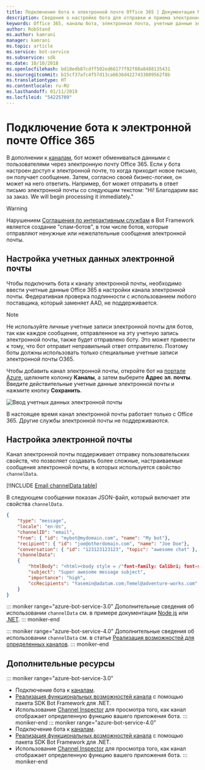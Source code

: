 ```yaml
---
title: Подключение бота к электронной почте Office 365 | Документация Майкрософт
description: Сведения о настройке бота для отправки и приема электронной почты в Office 365.
keywords: Office 365, каналы бота, электронная почта, учетные данные электронной почты, портал Azure, пользовательская электронная почта
author: RobStand
ms.author: kamrani
manager: kamrani
ms.topic: article
ms.service: bot-service
ms.subservice: sdk
ms.date: 10/10/2018
ms.openlocfilehash: bd18edb87cdff502ed66177f92f88a8488135431
ms.sourcegitcommit: b15cf37afc4f57d13ca6636d4227433809562f8b
ms.translationtype: HT
ms.contentlocale: ru-RU
ms.lasthandoff: 01/11/2019
ms.locfileid: "54225709"
---
```

# <a name="connect-a-bot-to-office-365-email"></a>Подключение бота к электронной почте Office 365

В дополнении к [каналам](~/bot-service-manage-channels.md), бот может обмениваться данными с пользователями через электронную почту Office 365. Если у бота настроен доступ к электронной почте, то когда приходит новое письмо, он получает сообщение. Затем, согласно своей бизнес-логике, он может на него ответить. Например, бот может отправить в ответ письмо электронной почты со следующим текстом: "Hi! Благодарим вас за заказ. We will begin processing it immediately."

> [!WARNING]
> Нарушением [Соглашения по интерактивным службам](https://www.botframework.com/Content/Microsoft-Bot-Framework-Preview-Online-Services-Agreement.htm) в Bot Framework является создание "спам-ботов", в том числе ботов, которые отправляют ненужные или нежелательные сообщения электронной почты.

## <a name="configure-email-credentials"></a>Настройка учетных данных электронной почты

Чтобы подключить бота к каналу электронной почты, необходимо ввести учетные данные Office 365 в настройки канала электронной почты.
Федеративная проверка подлинности с использованием любого поставщика, который заменяет AAD, не поддерживается.

> [!NOTE]
> Не используйте личные учетные записи электронной почты для ботов, так как каждое сообщение, отправленное на эту учетную запись электронной почты, также будет отправлено боту. Это может привести к тому, что бот отправит неправильный ответ отправителю. Поэтому боты должны использовать только специальные учетные записи электронной почты O365.

Чтобы добавить канал электронной почты, откройте бот на [портале Azure](https://portal.azure.com/), щелкните колонку **Каналы**, а затем выберите **Адрес эл. почты**. Введите действительные учетные данные электронной почты и нажмите кнопку **Сохранить**.

![Ввод учетных данных электронной почты](~/media/bot-service-channel-connect-email/bot-service-channel-connect-email-credentials.png)

В настоящее время канал электронной почты работает только с Office 365. Другие службы электронной почты не поддерживаются.

## <a name="customize-emails"></a>Настройка электронной почты

Канал электронной почты поддерживает отправку пользовательских свойств, что позволяет создавать более сложные, настраиваемые сообщения электронной почты, в которых используется свойство `channelData`.

[!INCLUDE [Email channelData table](~/includes/snippet-channelData-email.md)]

В следующем сообщении показан JSON-файл, который включает эти свойства `channelData`.

```json
{
    "type": "message",
    "locale": "en-Us",
    "channelID": "email",
    "from": { "id": "mybot@mydomain.com", "name": "My bot"},
    "recipient": { "id": "joe@otherdomain.com", "name": "Joe Doe"},
    "conversation": { "id": "123123123123", "topic": "awesome chat" },
    "channelData":
    {
        "htmlBody": "<html><body style = /"font-family: Calibri; font-size: 11pt;/" >This is more than awesome.</body></html>",
        "subject": "Super awesome message subject",
        "importance": "high",
        "ccRecipients": "Yasemin@adatum.com;Temel@adventure-works.com"
    }
}
```

::: moniker range="azure-bot-service-3.0"
Дополнительные сведения об использовании `channelData` см. в примере документации [ Node.js](https://github.com/Microsoft/BotBuilder-Samples/tree/master/Node/core-ChannelData) или [.NET](~/dotnet/bot-builder-dotnet-channeldata.md).
::: moniker-end

::: moniker range="azure-bot-service-4.0"
Дополнительные сведения об использовании `channelData` см. в статье [Реализация возможностей для определенных каналов](~/v4sdk/bot-builder-channeldata.md).
::: moniker-end

## <a name="additional-resources"></a>Дополнительные ресурсы

<!-- Put whole list in monikers, even though it's just the second item that needs to be different. -->
::: moniker range="azure-bot-service-3.0"
* Подключение бота к [каналам](~/bot-service-manage-channels.md).
* [Реализация функциональных возможностей канала](dotnet/bot-builder-dotnet-channeldata.md) с помощью пакета SDK Bot Framework для .NET.
* Использование [Channel Inspector](bot-service-channel-inspector.md) для просмотра того, как канал отображает определенную функцию вашего приложения бота.
::: moniker-end
::: moniker range="azure-bot-service-4.0"
* Подключение бота к [каналам](~/bot-service-manage-channels.md).
* [Реализация функциональных возможностей канала](~/v4sdk/bot-builder-channeldata.md) с помощью пакета SDK Bot Framework для .NET.
* Использование [Channel Inspector](bot-service-channel-inspector.md) для просмотра того, как канал отображает определенную функцию вашего приложения бота.
::: moniker-end
